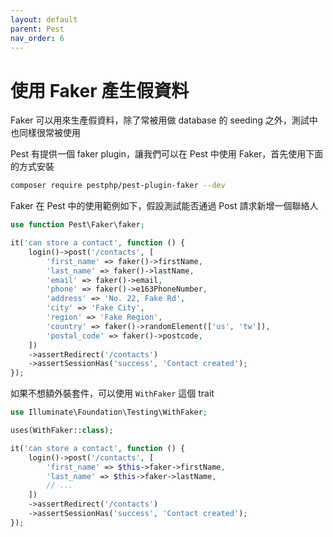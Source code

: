```yaml
---
layout: default
parent: Pest
nav_order: 6
---
```


# 使用 Faker 產生假資料

Faker 可以用來生產假資料，除了常被用做 database 的 seeding 之外，測試中也同樣很常被使用

Pest 有提供一個 faker plugin，讓我們可以在 Pest 中使用 Faker，首先使用下面的方式安裝

```bash
composer require pestphp/pest-plugin-faker --dev
```

Faker 在 Pest 中的使用範例如下，假設測試能否通過 Post 請求新增一個聯絡人

```php
use function Pest\Faker\faker;

it('can store a contact', function () {
    login()->post('/contacts', [
        'first_name' => faker()->firstName,
        'last_name' => faker()->lastName,
        'email' => faker()->email,
        'phone' => faker()->e163PhoneNumber,
        'address' => 'No. 22, Fake Rd',
        'city' => 'Fake City',
        'region' => 'Fake Region',
        'country' => faker()->randomElement(['us', 'tw']),
        'postal_code' => faker()->postcode,
    ])
    ->assertRedirect('/contacts')
    ->assertSessionHas('success', 'Contact created');
});
```

如果不想額外裝套件，可以使用 `WithFaker` 這個 trait

```php
use Illuminate\Foundation\Testing\WithFaker;

uses(WithFaker::class);

it('can store a contact', function () {
    login()->post('/contacts', [
        'first_name' => $this->faker->firstName,
        'last_name' => $this->faker->lastName,
        // ...
    ])
    ->assertRedirect('/contacts')
    ->assertSessionHas('success', 'Contact created');
});
```

